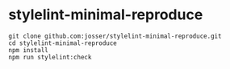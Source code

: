 # stylelint-minimal-reproduce

```
git clone github.com:josser/stylelint-minimal-reproduce.git
cd stylelint-minimal-reproduce
npm install 
npm run stylelint:check
```
